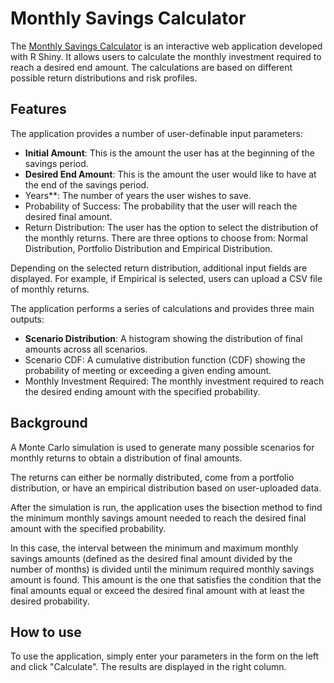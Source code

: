 # Monthly Savings Calculator

The [Monthly Savings Calculator](https://yannickkaelber.shinyapps.io/MonthlySavings/) is an interactive web application developed with R Shiny. It allows users to calculate the monthly investment required to reach a desired end amount. The calculations are based on different possible return distributions and risk profiles.

## Features

The application provides a number of user-definable input parameters:

- **Initial Amount**: This is the amount the user has at the beginning of the savings period.
- **Desired End Amount**: This is the amount the user would like to have at the end of the savings period.
- Years**: The number of years the user wishes to save.
- Probability of Success: The probability that the user will reach the desired final amount.
- Return Distribution: The user has the option to select the distribution of the monthly returns. There are three options to choose from: Normal Distribution, Portfolio Distribution and Empirical Distribution.

Depending on the selected return distribution, additional input fields are displayed. For example, if Empirical is selected, users can upload a CSV file of monthly returns.

The application performs a series of calculations and provides three main outputs:

- **Scenario Distribution**: A histogram showing the distribution of final amounts across all scenarios.
- Scenario CDF: A cumulative distribution function (CDF) showing the probability of meeting or exceeding a given ending amount.
- Monthly Investment Required: The monthly investment required to reach the desired ending amount with the specified probability.

## Background

A Monte Carlo simulation is used to generate many possible scenarios for monthly returns to obtain a distribution of final amounts.

The returns can either be normally distributed, come from a portfolio distribution, or have an empirical distribution based on user-uploaded data.

After the simulation is run, the application uses the bisection method to find the minimum monthly savings amount needed to reach the desired final amount with the specified probability.

In this case, the interval between the minimum and maximum monthly savings amounts (defined as the desired final amount divided by the number of months) is divided until the minimum required monthly savings amount is found. This amount is the one that satisfies the condition that the final amounts equal or exceed the desired final amount with at least the desired probability.

## How to use

To use the application, simply enter your parameters in the form on the left and click "Calculate". The results are displayed in the right column.
